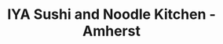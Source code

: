 ---
layout: place
title: "IYA Sushi and Noodle Kitchen - Amherst"
permalink: /massachusetts/amherst/iya-sushi-and-noodle-kitchen-amherst.html
stateAbbr: MA
stateName: Massachusetts
cityName: Amherst
place_id: ChIJNbZNzPDN5okR60x4CkT9NJw
photos:
  - name: >-
      places/ChIJNbZNzPDN5okR60x4CkT9NJw/photos/AeeoHcLTYRCviAwEBhBoxx2WFYcoMwvlu8W97zeXNegBgZMFY46cA0_ceRqR_Lh95mPKl4iX3p_ji0mt6nb7wck9M8NOGST18YDhIvmShWr4Ll8zYgB7h9WdzetIhbpnFo6irW07ssbIsbDmHPjTLKNI1yNKt0NbKQsuwwA8niImt4jBdLDBb5L1fOzL7_SI0Kty6Vy3K1f5cWMGq_rykqnqOqcrXDtoqvCNkEonb3QdQtDE_4VH4oTZ3Y8YUBI0aX6MTUsQLYfzGWoVJm9LwqVUxiKWur5nMdeRiqQgAjb7aFgEAHnaf_mRRZcoVIGFtpvuPn6hfl5meJ1BSfh1ls5HzXB7GBIkhFDOdjRRxdw5C27IS207JrKrYa9WDcHL7zw3oOQFRM_zM_LmDXnls4uBnJtFU2rtcH2ITles6zkQFKbzTQ
    widthPx: 4032
    heightPx: 3024
    authorAttributions:
      - displayName: Andrea Pruna
        uri: https://maps.google.com/maps/contrib/111326895095148799204
        photoUri: >-
          https://lh3.googleusercontent.com/a-/ALV-UjUXdctGKcjAtZEF-ttVuhOpgQ4NtGxMpLDPd-MYvxVlJ04i2Mk7=s100-p-k-no-mo
    flagContentUri: >-
      https://www.google.com/local/imagery/report/?cb_client=maps_api_places.places_api&image_key=!1e10!2sCIHM0ogKEICAgID92IivTA&hl=en-US
    googleMapsUri: >-
      https://www.google.com/maps/place//data=!3m4!1e2!3m2!1sCIHM0ogKEICAgID92IivTA!2e10!4m2!3m1!1s0x89e6cdf0cc4db635:0x9c34fd440a784ceb
  - name: >-
      places/ChIJNbZNzPDN5okR60x4CkT9NJw/photos/AeeoHcIpPbqk-ZQs2H8x0GUMsfYxZcJKZ9SVpwUL7z5Y7GsV1xCBLCmlrXrfSPuzUHfu_pD1EkMA-HWkoVn0pC5Oos47gbiv--AbWnzDfVFL6pw2yRKAJX2_8iGrz4us3mWYiELeQDc7NVJNsDc1VdngedoSSqIDpq9JmPedwT2f1Ch4r5O73MivkWbO-YEn3U2g5H1JyDS3Ew7dfgE0aexvhhhsXxhZtVwcAnp4UqCqfS7jSe4gNI8gQKX1w-GuZUmmz7V_fq5In55okLlP_PrLbsiTy9EaLHFO_qhDpxq7spLeqWuKFXWKRfNzEGvTfNvJSUomPZzKM-83xY1GP8_k77_IeQbLWMB9dYPZ82WdZBZSElp2oS_5rJkETAlAm32MIk4LMFAsVL9_vyDFxJkTVP8qc125wu6PNZxJt7Sh62Qq1_Zc
    widthPx: 4800
    heightPx: 4002
    authorAttributions:
      - displayName: Mike E
        uri: https://maps.google.com/maps/contrib/110724836735872115041
        photoUri: >-
          https://lh3.googleusercontent.com/a/ACg8ocIOmVnTs-Qwen6o-Za9nmCTbO_0XfDybHIy5mVqno-NL3vhGw=s100-p-k-no-mo
    flagContentUri: >-
      https://www.google.com/local/imagery/report/?cb_client=maps_api_places.places_api&image_key=!1e10!2sCIHM0ogKEICAgIDnp7qjsQE&hl=en-US
    googleMapsUri: >-
      https://www.google.com/maps/place//data=!3m4!1e2!3m2!1sCIHM0ogKEICAgIDnp7qjsQE!2e10!4m2!3m1!1s0x89e6cdf0cc4db635:0x9c34fd440a784ceb
  - name: >-
      places/ChIJNbZNzPDN5okR60x4CkT9NJw/photos/AeeoHcLGEGjr3lpzeifDiSga7FL1n_yE0u0m_KaKWhof8jtvvcVd6Wv_0dnUsK6BmL-6zOqawl4OY7cKGVa5Px_78JtGxlgzCPosEBoXC1xmb_libY_aGEe5v3gK8m0S2BpPHan3wKwDLNiBkvxbxDDBv-ckAe8-CDGfID4zDsvUZjxsHLkMtJDSNkdFcOcQnLn64AS_WDo20SfJkG1J8FIPG7Ju9prkGJQH5mx1F1xD3YIYMIxAfLp0jR7gzjteYVA_wnb2URY1aKgZH20vzPl1bFUJd1X4qWR_9Vjq582JuKQRprhkZoypN9X4Knq9eHNNziM7hS1WeoyAVr95ZDmeYC0F3QGDvwXZzwZTjQN9sqRBQYcg3_aggctaK0i83Y7tQ_jVNZTGdLFBrRVXFu7mIxiNGzBSxIsmi_vDYHy6HG-HwMeh
    widthPx: 3072
    heightPx: 4080
    authorAttributions:
      - displayName: Bryan D
        uri: https://maps.google.com/maps/contrib/108849625600524180745
        photoUri: >-
          https://lh3.googleusercontent.com/a-/ALV-UjWWnix1fiklxPApRiAKVfJBBNh1qq38PikmG2acmePThBMVCfpt=s100-p-k-no-mo
    flagContentUri: >-
      https://www.google.com/local/imagery/report/?cb_client=maps_api_places.places_api&image_key=!1e10!2sCIHM0ogKEICAgIDZ2pKLmQE&hl=en-US
    googleMapsUri: >-
      https://www.google.com/maps/place//data=!3m4!1e2!3m2!1sCIHM0ogKEICAgIDZ2pKLmQE!2e10!4m2!3m1!1s0x89e6cdf0cc4db635:0x9c34fd440a784ceb
  - name: >-
      places/ChIJNbZNzPDN5okR60x4CkT9NJw/photos/AeeoHcKBz8pv23wPlic_m4rvHiSgpf7kSoLxLFLzBtAaGb_MGxWlwZRGHIv5W1gQ4xq7PR4Xrj84p3mr2mHEnJ-b89dhiKSEVye6vns6c1Weczify21AwtnHGRRaCL-j6ZpprdBsmWamVQKTq6Kyrh8IuBudPpcRxiuxj3P2SBj3v9LOnSRof5XmhUMvxpWXqJnkV2gT1FuQXutmjY243gkAXiwzZCNEpy6bkWGxbp2xeL2pQrq6Mz9skgDX2xxpTb9nOpzDZHiTW3oHVCDb4F_w6tKHQQWizWfMDMJTXAkdhhTK2IkMumWjB7LkhYVCGU0ooHZzJ3ZvdEGFAxl8L4bIOpgjCxuL6LR4j8XPS-DX-JUNhxgnRUtdaVGY3e7-CKvFtheDPdVpCV0bjmXwNY9Ol3CqhgYz1ITS-MpsAkhclU5lPg
    widthPx: 4032
    heightPx: 3024
    authorAttributions:
      - displayName: S G
        uri: https://maps.google.com/maps/contrib/103460787569616948008
        photoUri: >-
          https://lh3.googleusercontent.com/a/ACg8ocIRMAWYmYM5hx7YQJLFjEAnYJYj1Hr_WO6nnLx01N_U-weFNw=s100-p-k-no-mo
    flagContentUri: >-
      https://www.google.com/local/imagery/report/?cb_client=maps_api_places.places_api&image_key=!1e10!2sCIHM0ogKEICAgIDrh_SGZA&hl=en-US
    googleMapsUri: >-
      https://www.google.com/maps/place//data=!3m4!1e2!3m2!1sCIHM0ogKEICAgIDrh_SGZA!2e10!4m2!3m1!1s0x89e6cdf0cc4db635:0x9c34fd440a784ceb
  - name: >-
      places/ChIJNbZNzPDN5okR60x4CkT9NJw/photos/AeeoHcISBIqe3l9uPPES27iwyJHv0Phv6Ds87n7e1ybjxpHY7r-thp_QAuVbhc17PQtu0sEADGN6b07pfkcUAc4FtuNPmXgKonH2-TjazV9wwSe6IA9mFDGXfY5I8VYgC7b2hC37TpEqi6vrpKddf4JwkuAB-UjDI9_eNwWT9BuaXMyMEEFDsv-f5BNoZhumy85PX35D5nwKKf0OKO3Jekc_JluKP37lNoxoNwkT0nomLFk6MTqoj2olYvq00xG3DM1RGUW8lSTgxv0uyQLh_0wZFGiCktYAn0wwEx9pikoRg57QuTTxn0jrt-huLq2uTZBd9WhdFMD-Rm7VaIA8eiYb7CeLdXgOiCF-2frtghh8GNsFckcLQ9fkFLJMucb-nV-vPXmIaQV0I91LiauXohnkhTDPRBo8o-bST-dveC6VmAGQ5w
    widthPx: 4032
    heightPx: 3024
    authorAttributions:
      - displayName: J W (Jacqui)
        uri: https://maps.google.com/maps/contrib/113161143998368827355
        photoUri: >-
          https://lh3.googleusercontent.com/a-/ALV-UjUV7KynJzZ_s7qdfDmw67bhAS5dZlWsge2NtfOuY_Vdil0xPF6Sxg=s100-p-k-no-mo
    flagContentUri: >-
      https://www.google.com/local/imagery/report/?cb_client=maps_api_places.places_api&image_key=!1e10!2sCIHM0ogKEICAgICH4JqlOA&hl=en-US
    googleMapsUri: >-
      https://www.google.com/maps/place//data=!3m4!1e2!3m2!1sCIHM0ogKEICAgICH4JqlOA!2e10!4m2!3m1!1s0x89e6cdf0cc4db635:0x9c34fd440a784ceb
  - name: >-
      places/ChIJNbZNzPDN5okR60x4CkT9NJw/photos/AeeoHcIr2JCpTs_OyinIapb85REWFfW4Buz-RqsLMMnK0cyGcn_GtAkYhqqTRT0av0BUr46UCySZsArfuZkq35pkmy0U8Sj6bkLwfCEhiILV344Qw6CjHnMjIUzrmxajVuDAflVK5e0Cokpam-RDz__egHLmakHB_ikdTmigaXVx_UJ7h4sTYzA0kR77q9--LxZdTMRTB4WkfvpmHUhv8TKhGnxPbaokq5Gj-d--5Wj07eGhIu8nUMd7iGZRzijdEY8XHqxuy7Mv8sF2fX2diGA_3tT3XFvGly8I1hl3e18fFEzm1lD4emMk4TEVKBOXnLqmFiWnLfMXDJbm-OKQxjy5F87peOCbmeW9jZ5iuPRIKV9HH92x27ZFp-lUx5rgRHlAD3_CSgNgNmdBetTupccmTU10n5dqgQYegm93LJ0Ndhw
    widthPx: 4032
    heightPx: 3024
    authorAttributions:
      - displayName: J W (Jacqui)
        uri: https://maps.google.com/maps/contrib/113161143998368827355
        photoUri: >-
          https://lh3.googleusercontent.com/a-/ALV-UjUV7KynJzZ_s7qdfDmw67bhAS5dZlWsge2NtfOuY_Vdil0xPF6Sxg=s100-p-k-no-mo
    flagContentUri: >-
      https://www.google.com/local/imagery/report/?cb_client=maps_api_places.places_api&image_key=!1e10!2sCIHM0ogKEICAgID7gbv-YQ&hl=en-US
    googleMapsUri: >-
      https://www.google.com/maps/place//data=!3m4!1e2!3m2!1sCIHM0ogKEICAgID7gbv-YQ!2e10!4m2!3m1!1s0x89e6cdf0cc4db635:0x9c34fd440a784ceb
  - name: >-
      places/ChIJNbZNzPDN5okR60x4CkT9NJw/photos/AeeoHcIHtc6BIlQzuC4JknR6y-HMrSnGwKN4RpGJucFcBna6MlPmHgig-wQ5n6Y0q1xmFSN9v-rc8Oom_nATXTFuzQRZsAE9keilLtmg2s0287hMGdLsfB4GI8pP6fqv7A8A-SxGX1TFDx3q3oYUot4bBp9Xwd5q9qKTAxJB2amczdP7wV3o_hKjsKAjKmM_VmwTXxY0jRoCYQ9WVtGmcisymJLf86ereumxR8NTUZ7G8LNdf7LmVFZHIAHd5EAQUHYEoWE0POoR9y4VF7RbeX4RBw7Rskk2zh940fDgbYIBWdcQaLb9ztyDeOr_30oFDrDZvMS65x7MsOANaCMichDT8Z6JitxbdqKnEgacILU2MvdMbEDtbQDWvt-HtcKzhXk1wsqvLD5wM27VKZi2z9lGHd55mRxDH2m1TKe6D_VTRfrE3vM
    widthPx: 4032
    heightPx: 3024
    authorAttributions:
      - displayName: S G
        uri: https://maps.google.com/maps/contrib/103460787569616948008
        photoUri: >-
          https://lh3.googleusercontent.com/a/ACg8ocIRMAWYmYM5hx7YQJLFjEAnYJYj1Hr_WO6nnLx01N_U-weFNw=s100-p-k-no-mo
    flagContentUri: >-
      https://www.google.com/local/imagery/report/?cb_client=maps_api_places.places_api&image_key=!1e10!2sCIHM0ogKEICAgIDrh_SG5AE&hl=en-US
    googleMapsUri: >-
      https://www.google.com/maps/place//data=!3m4!1e2!3m2!1sCIHM0ogKEICAgIDrh_SG5AE!2e10!4m2!3m1!1s0x89e6cdf0cc4db635:0x9c34fd440a784ceb
  - name: >-
      places/ChIJNbZNzPDN5okR60x4CkT9NJw/photos/AeeoHcIMS2LwsRcMwOw29P9gbC0an4hPYrPUMSLDDERQrhMo92P820E8vQO14W38-lFMGeVFa__2_sEd9az02RV10nJLqwYfw5MEknqLrnXYgbp1_ivW7hmk4aVpR8uLl-KglqXuxlI-n_I9joQ3cTX9oyrsqNHHQzzEz-h7nvk7p93-QETVcx8tq-osRDPi2L10MIlEPXsw0avSSwGoB7b2asJkdYgwIGkk2BBt1OWQApwSWohUivQR15MU4u5ARJ2_19nBtzW9yW35zY88JvsxlHHH9AswQA_rtboPnKWAhFg6Nyq08OoKuT5tdn9HCd8oanCmWJU8kgsaGZY5Shy4Y0gN-j40m51UiarcLqcY549V34Z3pNV0zydR_pnZa7KKBM_89ddUlDea5PXIrQPz5TjjElOdxj0wXIS_TTDupqk_e9g
    widthPx: 3024
    heightPx: 4032
    authorAttributions:
      - displayName: Mei
        uri: https://maps.google.com/maps/contrib/114321461704182903749
        photoUri: >-
          https://lh3.googleusercontent.com/a-/ALV-UjVYtXs9T-UxW19iY4sBM9zPbSXBNQ_lG0heGCUeZkhR9EFjPO4=s100-p-k-no-mo
    flagContentUri: >-
      https://www.google.com/local/imagery/report/?cb_client=maps_api_places.places_api&image_key=!1e10!2sCIHM0ogKEICAgICTxZSSvAE&hl=en-US
    googleMapsUri: >-
      https://www.google.com/maps/place//data=!3m4!1e2!3m2!1sCIHM0ogKEICAgICTxZSSvAE!2e10!4m2!3m1!1s0x89e6cdf0cc4db635:0x9c34fd440a784ceb
  - name: >-
      places/ChIJNbZNzPDN5okR60x4CkT9NJw/photos/AeeoHcLMqq3xPjq4fcDnp5zxEk2Y9T5_0Yg3_taYpMdnDts193JB18SLzVHPrhLb5XD7QQjT0hUYjZc1p7uUhKaiDwjK3svMF9ot5TdcqQ4d7iGrQ5t-bJo76ijysjrWlvCx0XEoiAESPE0XkqI1EtZzpMQ5QR1psPhzkVYr52iPfqn8Z7tLSxPMPsfXR1N6tcBIcNfdxftSpsi7gPj7-NnvbAuMB2U6JBrWgW6zDYgbdpJm--WxSUKMEgKBprh5_4vKOcE5hrkPrUSmSPEf6NNXF6tlouW48mYkayCtEA7Lrhri4le4orYWGY5-ViJ3tZzsF6pJTtgVoH0hMuvS8PtmL0UamihHZmq4A9rN6noahrKS_F3O_trt0C6almnEkkuzQnBOLZRI10bB6aFBf6PiBJzfsfH2IFUZEtAL8eczh8xesLo
    widthPx: 3024
    heightPx: 4032
    authorAttributions:
      - displayName: Andrea Pruna
        uri: https://maps.google.com/maps/contrib/111326895095148799204
        photoUri: >-
          https://lh3.googleusercontent.com/a-/ALV-UjUXdctGKcjAtZEF-ttVuhOpgQ4NtGxMpLDPd-MYvxVlJ04i2Mk7=s100-p-k-no-mo
    flagContentUri: >-
      https://www.google.com/local/imagery/report/?cb_client=maps_api_places.places_api&image_key=!1e10!2sCIHM0ogKEICAgID92IivjAE&hl=en-US
    googleMapsUri: >-
      https://www.google.com/maps/place//data=!3m4!1e2!3m2!1sCIHM0ogKEICAgID92IivjAE!2e10!4m2!3m1!1s0x89e6cdf0cc4db635:0x9c34fd440a784ceb
  - name: >-
      places/ChIJNbZNzPDN5okR60x4CkT9NJw/photos/AeeoHcJPJy9k8Yhqh9F2QIa_-ppibmQrY_Fh5gHzoH2cvV-vUqt7dvndnw4kTcmGksK6sxVKJV7Id2I5sjFYalu-1-g-JKjKAAVnxM0m2x9SiLgZTs6Q-l80-tzs4eDtnY-rl4BMaicuOpm5m9ZjorJLRKAkAPnXmLmN-M0jK8qvnQr-RyBHAY3O-4Flm1Tu32Au9T0z4c1U1v8YF9qJUt4XjgdguKqoEnsq3GCIkis-t2BMcSsdQcBAlU85tGjryKmVCrmjS1wusE-jXgl44_Ge58HfFt310gMFmgMbfGweU3xpe1LHqgIvdG2fFtjhFXptRibnfI6GUODxiZsoXS2GaLFdYxL_shO5lMhxeVSGP8-ZQviX0QqRsuSCcRQo1q3bN29YWywAD3Ha8cvNrlAi-1HOHv_uMSgCBDIvimgZ2GZuZg
    widthPx: 4032
    heightPx: 3024
    authorAttributions:
      - displayName: Amit Hattimare
        uri: https://maps.google.com/maps/contrib/113454305693020248699
        photoUri: >-
          https://lh3.googleusercontent.com/a-/ALV-UjUI2CI9o_FPC-jh7OqsXlO08Im1zSWZ2iuMjZYfQPXLQz7AM4w=s100-p-k-no-mo
    flagContentUri: >-
      https://www.google.com/local/imagery/report/?cb_client=maps_api_places.places_api&image_key=!1e10!2sCIHM0ogKEICAgIC2uePyVA&hl=en-US
    googleMapsUri: >-
      https://www.google.com/maps/place//data=!3m4!1e2!3m2!1sCIHM0ogKEICAgIC2uePyVA!2e10!4m2!3m1!1s0x89e6cdf0cc4db635:0x9c34fd440a784ceb
address: 1 E Pleasant St, Amherst, MA 01002, USA
street: 1 E Pleasant St
city: Amherst
state: MA
zip: '01002'
country: USA
neighborhood: Amherst Center
latitude: '42.378871'
longitude: '-72.519757'
accessibility_options:
  wheelchairAccessibleParking: true
  wheelchairAccessibleEntrance: true
  wheelchairAccessibleRestroom: true
  wheelchairAccessibleSeating: true
business_status: OPERATIONAL
name: IYA Sushi and Noodle Kitchen - Amherst
google_maps_links:
  directionsUri: >-
    https://www.google.com/maps/dir//''/data=!4m7!4m6!1m1!4e2!1m2!1m1!1s0x89e6cdf0cc4db635:0x9c34fd440a784ceb!3e0
  placeUri: https://maps.google.com/?cid=11255899837380971755
  writeAReviewUri: >-
    https://www.google.com/maps/place//data=!4m3!3m2!1s0x89e6cdf0cc4db635:0x9c34fd440a784ceb!12e1
  reviewsUri: >-
    https://www.google.com/maps/place//data=!4m4!3m3!1s0x89e6cdf0cc4db635:0x9c34fd440a784ceb!9m1!1b1
  photosUri: >-
    https://www.google.com/maps/place//data=!4m3!3m2!1s0x89e6cdf0cc4db635:0x9c34fd440a784ceb!10e5
primary_type: Sushi Restaurant
opening_hours:
  regular: null
  current: null
secondary_opening_hours:
  regular:
    weekdayDescriptions: null
    type: null
  current:
    weekdayDescriptions: null
    type: null
phone: (413) 327-8000
price_level: null
price_range: $20 &ndash; $30
rating: '4.4'
rating_count: 216
website: https://www.iyasushi.com/
description: null
reviews: null
parking_options: null
payment_options: null
allow_dogs: null
curbside_pickup: null
delivery: null
dine_in: null
good_for_children: null
good_for_groups: null
good_for_sports: null
live_music: null
menu_for_children: null
outdoor_seating: null
reservable: null
restroom: null
serves_beer: null
serves_breakfast: null
serves_brunch: null
serves_cocktails: null
serves_coffee: null
serves_dinner: null
serves_dessert: null
serves_lunch: null
serves_vegetarian_food: null
serves_wine: null
takeout: null

---